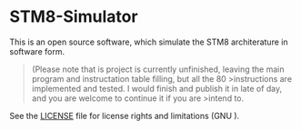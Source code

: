 # STM8-Simulator
This is an open source software, which simulate the STM8 architerature in software form.

>(Please note that is project is currently unfinished, leaving the main program and instructation table filling, but all the 80 >instructions are implemented and tested. I would finish and publish it in late of day, and you are welcome to continue it if you are >intend to. 

See the [LICENSE](https://github.com/Raydivine/STM8-Simulator/blob/master/LICENSE)  file for license rights and limitations (GNU ).
